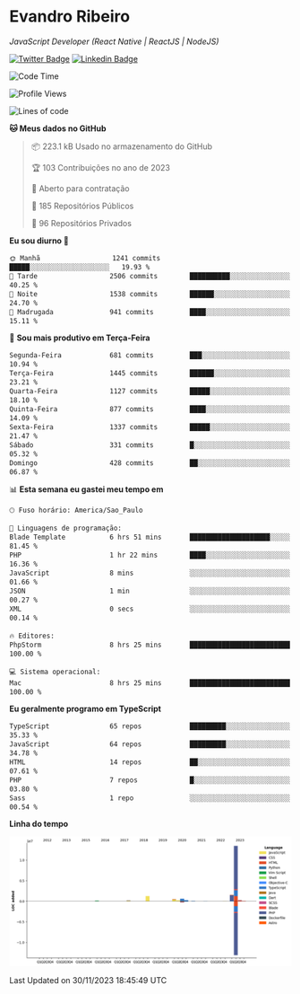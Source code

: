 # Evandro **Ribeiro**

*JavaScript Developer (React Native | ReactJS | NodeJS)*

[![Twitter Badge](https://img.shields.io/badge/-@ribeiroevandro-201B2D?style=flat-square&labelColor=201B2D&logo=twitter&logoColor=white&link=https://twitter.com/ribeiroevandro)](https://twitter.com/ribeiroevandro) 
[![Linkedin Badge](https://img.shields.io/badge/-Evandro%20Ribeiro-201B2D?style=flat-square&logo=Linkedin&logoColor=white&link=https://www.linkedin.com/in/ribeiroevandro)](https://www.linkedin.com/in/ribeiroevandro) 


<!--START_SECTION:waka-->
![Code Time](http://img.shields.io/badge/Code%20Time-3%2C555%20hrs%2058%20mins-blue)

![Profile Views](http://img.shields.io/badge/Visualizac%C3%B5es%20do%20perfil-0-blue)

![Lines of code](https://img.shields.io/badge/Desde%20o%20Hello%20World%20eu%20escrevi-18.6%20million%20linhas%20de%20c%C3%B3digo-blue)

**🐱 Meus dados no GitHub** 

> 📦 223.1 kB Usado no armazenamento do GitHub 
 > 
> 🏆 103 Contribuições no ano de 2023
 > 
> 💼 Aberto para contratação
 > 
> 📜 185 Repositórios Públicos 
 > 
> 🔑 96 Repositórios Privados 
 > 
**Eu sou diurno 🐤** 

```text
🌞 Manhã                  1241 commits        █████░░░░░░░░░░░░░░░░░░░░   19.93 % 
🌆 Tarde                  2506 commits        ██████████░░░░░░░░░░░░░░░   40.25 % 
🌃 Noite                  1538 commits        ██████░░░░░░░░░░░░░░░░░░░   24.70 % 
🌙 Madrugada              941 commits         ████░░░░░░░░░░░░░░░░░░░░░   15.11 % 
```
📅 **Sou mais produtivo em Terça-Feira** 

```text
Segunda-Feira            681 commits         ███░░░░░░░░░░░░░░░░░░░░░░   10.94 % 
Terça-Feira              1445 commits        ██████░░░░░░░░░░░░░░░░░░░   23.21 % 
Quarta-Feira             1127 commits        █████░░░░░░░░░░░░░░░░░░░░   18.10 % 
Quinta-Feira             877 commits         ████░░░░░░░░░░░░░░░░░░░░░   14.09 % 
Sexta-Feira              1337 commits        █████░░░░░░░░░░░░░░░░░░░░   21.47 % 
Sábado                   331 commits         █░░░░░░░░░░░░░░░░░░░░░░░░   05.32 % 
Domingo                  428 commits         ██░░░░░░░░░░░░░░░░░░░░░░░   06.87 % 
```


📊 **Esta semana eu gastei meu tempo em** 

```text
🕑︎ Fuso horário: America/Sao_Paulo

💬 Linguagens de programação: 
Blade Template           6 hrs 51 mins       ████████████████████░░░░░   81.45 % 
PHP                      1 hr 22 mins        ████░░░░░░░░░░░░░░░░░░░░░   16.36 % 
JavaScript               8 mins              ░░░░░░░░░░░░░░░░░░░░░░░░░   01.66 % 
JSON                     1 min               ░░░░░░░░░░░░░░░░░░░░░░░░░   00.27 % 
XML                      0 secs              ░░░░░░░░░░░░░░░░░░░░░░░░░   00.14 % 

🔥 Editores: 
PhpStorm                 8 hrs 25 mins       █████████████████████████   100.00 % 

💻 Sistema operacional: 
Mac                      8 hrs 25 mins       █████████████████████████   100.00 % 
```

**Eu geralmente programo em TypeScript** 

```text
TypeScript               65 repos            █████████░░░░░░░░░░░░░░░░   35.33 % 
JavaScript               64 repos            █████████░░░░░░░░░░░░░░░░   34.78 % 
HTML                     14 repos            ██░░░░░░░░░░░░░░░░░░░░░░░   07.61 % 
PHP                      7 repos             █░░░░░░░░░░░░░░░░░░░░░░░░   03.80 % 
Sass                     1 repo              ░░░░░░░░░░░░░░░░░░░░░░░░░   00.54 % 
```



**Linha do tempo**

![Lines of Code chart](https://raw.githubusercontent.com/ribeiroevandro/ribeiroevandro/main/assets/bar_graph.png)


 Last Updated on 30/11/2023 18:45:49 UTC
<!--END_SECTION:waka-->
